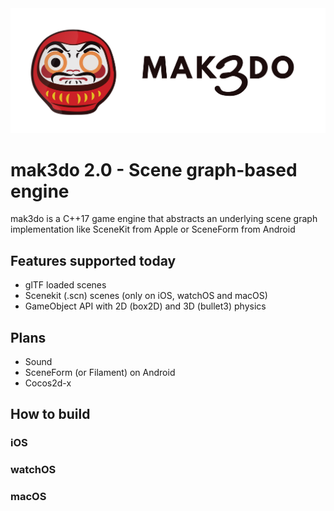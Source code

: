 <img width="512" src="./mak3do_logo.svg">

 # mak3do 2.0 - Scene graph-based engine

 mak3do is a C++17 game engine that abstracts an underlying scene graph implementation like 
 SceneKit from Apple or SceneForm from Android

 ## Features supported today
 * glTF loaded scenes
 * Scenekit (.scn) scenes (only on iOS, watchOS and macOS)
 * GameObject API with 2D (box2D) and 3D (bullet3) physics

 ## Plans
* Sound
* SceneForm (or Filament) on Android
* Cocos2d-x

## How to build

### iOS

### watchOS

### macOS
